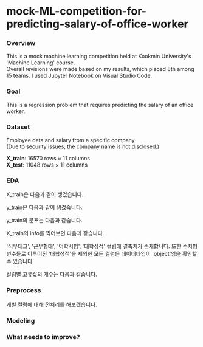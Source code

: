 # mock-ML-competition-for-predicting-salary-of-office-worker

### Overview
This is a mock machine learning competition held at Kookmin University's 'Machine Learning' course.  
Overall revisions were made based on my results, which placed 8th among 15 teams.
I used Jupyter Notebook on Visual Studio Code.

### Goal
This is a regression problem that requires predicting the salary of an office worker.

### Dataset
Employee data and salary from a specific company  
(Due to security issues, the company name is not disclosed.)  
  
**X_train**: 16570 rows × 11 columns  
**X_test**: 11048 rows × 11 columns

### EDA
X_train은 다음과 같이 생겼습니다.

y_train은 다음과 같이 생겼습니다.

y_train의 분포는 다음과 같습니다.

X_train의 info를 찍어보면 다음과 같습니다.

'직무태그', '근무형태', '어학시험', '대학성적' 컬럼에 결측치가 존재합니다. 
또한 수치형 변수들로 이루어진 '대학성적'을 제외한 모든 컬럼은 데이터타입이 'object'임을 확인할 수 있습니다.

컬럼별 고유값의 개수는 다음과 같습니다.

### Preprocess
개별 컬럼에 대해 전처리를 해보겠습니다.

### Modeling


### What needs to improve?
